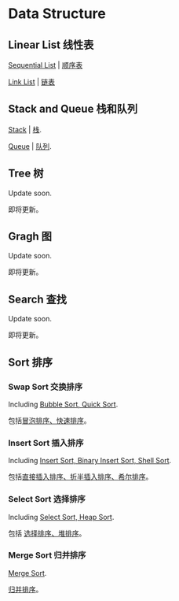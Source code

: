 # Data Structure

## Linear List 线性表

[Sequential List](https://github.com/Cohanbb/mycode/blob/main/cpp/DS/SeqList.cpp) |
[顺序表](https://github.com/Cohanbb/mycode/blob/main/cpp/DS/SeqList.cpp)

[Link List](https://github.com/Cohanbb/mycode/blob/main/cpp/DS/LinkList.cpp) | 
[链表](https://github.com/Cohanbb/mycode/blob/main/cpp/DS/LinkList.cpp)

## Stack and Queue 栈和队列

[Stack](https://github.com/Cohanbb/mycode/blob/main/cpp/DS/Stack.cpp) |
[栈](https://github.com/Cohanbb/mycode/blob/main/cpp/DS/Stack.cpp).

[Queue](https://github.com/Cohanbb/mycode/blob/main/cpp/DS/Queue.cpp) |
[队列](https://github.com/Cohanbb/mycode/blob/main/cpp/DS/Queue.cpp).


## Tree 树

Update soon.

即将更新。  

## Gragh 图

Update soon.

即将更新。

## Search 查找

Update soon.

即将更新。  

## Sort 排序

### Swap Sort 交换排序

Including [Bubble Sort, Quick Sort](https://github.com/Cohanbb/mycode/blob/main/cpp/DS/swap_sort.cpp).  

包括[冒泡排序、快速排序](https://github.com/Cohanbb/mycode/blob/main/cpp/DS/swap_sort.cpp)。

### Insert Sort 插入排序

Including [Insert Sort, Binary Insert Sort, Shell Sort](https://github.com/Cohanbb/mycode/blob/main/cpp/DS/insert_sort.cpp).   

包括[直接插入排序、折半插入排序、希尔排序](https://github.com/Cohanbb/mycode/blob/main/cpp/DS/insert_sort.cpp)。

### Select Sort 选择排序

Including [Select Sort, Heap Sort](https://github.com/Cohanbb/mycode/blob/main/cpp/DS/select_sort.cpp).

包括 [选择排序、堆排序](https://github.com/Cohanbb/mycode/blob/main/cpp/DS/select_sort.cpp)。

### Merge Sort 归并排序

[Merge Sort](https://github.com/Cohanbb/mycode/blob/main/cpp/DS/merge_sort.cpp).  

[归并排序](https://github.com/Cohanbb/mycode/blob/main/cpp/DS/merge_sort.cpp)。
